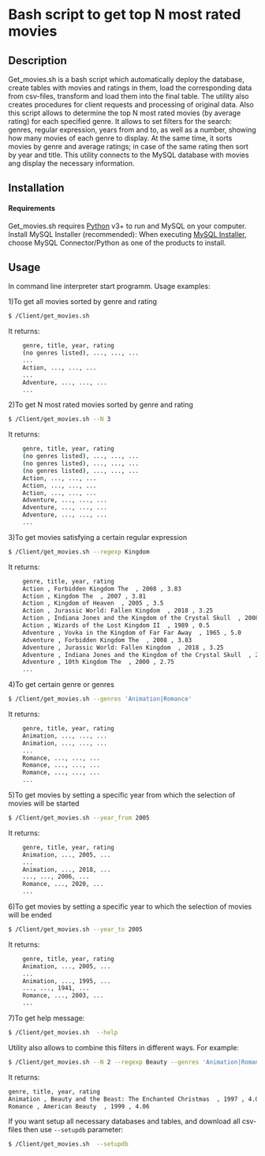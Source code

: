 # Bash script to get top N most rated movies

## Description

Get_movies.sh is a bash script which automatically deploy the database, create tables with movies and ratings in them, load the corresponding data from csv-files, transform and load them into the final table. The utility also creates procedures for client requests and processing of original data.
Also this script allows to determine the top N most rated movies (by average rating) for each specified genre. It allows to set filters for the search: genres, regular expression, years from and to, as well as a number, showing how many movies of each genre to display.
At the same time, it sorts movies by genre and average ratings; in case of the same rating then sort by year and title. This utility connects to the MySQL database with movies ang display the necessary information.
## Installation
#### Requirements 
Get_movies.sh requires [Python](https://www.python.org/downloads/)  v3+ to run and MySQL on your computer.
Install MySQL Installer (recommended): When executing [MySQL Installer](https://dev.mysql.com/doc/refman/8.0/en/mysql-installer.html), choose MySQL Connector/Python as one of the products to install.

## Usage

In command line interpreter start programm.
Usage examples:

1)To get all movies sorted by genre and rating

```sh
$ /Client/get_movies.sh 
```  

It returns:
   
```sh
    genre, title, year, rating
    (no genres listed), ..., ..., ...
    ...
    Action, ..., ..., ...
    ...
    Adventure, ..., ..., ...
    ...
```
    
2)To get N most rated movies sorted by genre and rating
   
```sh
$ /Client/get_movies.sh --N 3
```
    
It returns:
    
```sh
    genre, title, year, rating
    (no genres listed), ..., ..., ...
    (no genres listed), ..., ..., ...
    (no genres listed), ..., ..., ...
    Action, ..., ..., ...
    Action, ..., ..., ...
    Action, ..., ..., ...
    Adventure, ..., ..., ...
    Adventure, ..., ..., ...
    Adventure, ..., ..., ...
    ...
```

3)To get movies satisfying a certain regular expression
    
```sh
$ /Client/get_movies.sh --regexp Kingdom
```
    
It returns:
    
```sh
    genre, title, year, rating
    Action , Forbidden Kingdom The  , 2008 , 3.83
    Action , Kingdom The  , 2007 , 3.81
    Action , Kingdom of Heaven  , 2005 , 3.5
    Action , Jurassic World: Fallen Kingdom  , 2018 , 3.25
    Action , Indiana Jones and the Kingdom of the Crystal Skull  , 2008 , 2.83
    Action , Wizards of the Lost Kingdom II  , 1989 , 0.5
    Adventure , Vovka in the Kingdom of Far Far Away  , 1965 , 5.0
    Adventure , Forbidden Kingdom The  , 2008 , 3.83
    Adventure , Jurassic World: Fallen Kingdom  , 2018 , 3.25
    Adventure , Indiana Jones and the Kingdom of the Crystal Skull  , 2008 , 2.83
    Adventure , 10th Kingdom The  , 2000 , 2.75
    ...
```
    
4)To get certain genre or genres

```sh
$ /Client/get_movies.sh --genres 'Animation|Romance'
```
    
It returns:

```sh
    genre, title, year, rating
    Animation, ..., ..., ...
    Animation, ..., ..., ...
    ...
    Romance, ..., ..., ...
    Romance, ..., ..., ...
    Romance, ..., ..., ...
    ...
``` 
    
5)To get movies by setting a specific year from which the selection of movies will be started

```sh
$ /Client/get_movies.sh --year_from 2005
```
    
It returns:

```sh
    genre, title, year, rating
    Animation, ..., 2005, ...
    ...
    Animation, ..., 2018, ...
    ..., ..., 2006, ...
    Romance, ..., 2020, ...
    ...
``` 

6)To get movies by setting a specific year to which the selection of movies will be ended

```sh
$ /Client/get_movies.sh --year_to 2005
```
    
It returns:

```sh
    genre, title, year, rating
    Animation, ..., 2005, ...
    ...
    Animation, ..., 1995, ...
    ..., ..., 1941, ...
    Romance, ..., 2003, ...
    ...
``` 
    
7)To get help message:

```sh
$ /Client/get_movies.sh  --help
```

Utility also allows to combine this filters in different ways. For example:
```sh
$ /Client/get_movies.sh --N 2 --regexp Beauty --genres 'Animation|Romance' --year_from 1993 --year_to 2002
```
It returns:
```sh
genre, title, year, rating
Animation , Beauty and the Beast: The Enchanted Christmas  , 1997 , 4.0
Romance , American Beauty  , 1999 , 4.06
```

If you want setup all necessary databases and tables, and download all csv-files then use ```--setupdb``` parameter:
```sh
$ /Client/get_movies.sh  --setupdb
```